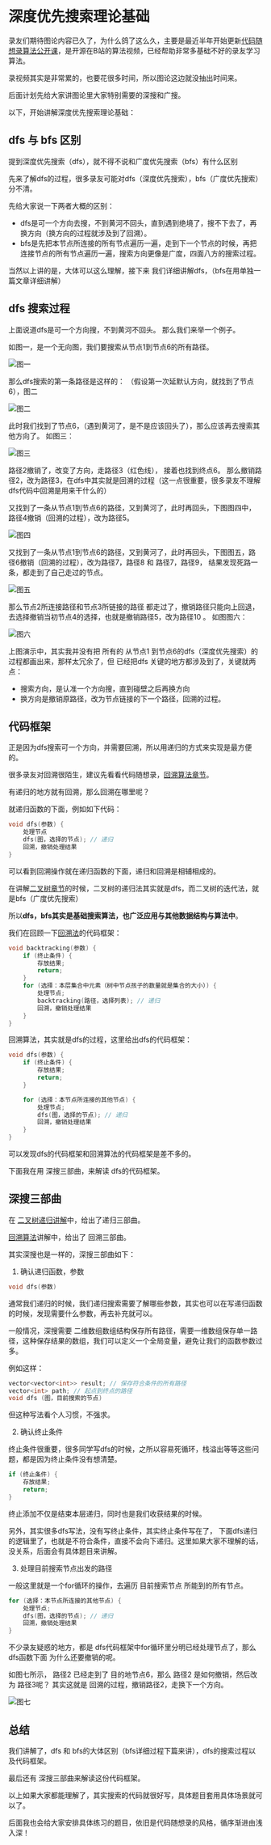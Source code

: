 
# 深度优先搜索理论基础 

录友们期待图论内容已久了，为什么鸽了这么久，主要是最近半年开始更新[代码随想录算法公开课](https://www.bilibili.com/video/BV1fA4y1o715/)，是开源在B站的算法视频，已经帮助非常多基础不好的录友学习算法。 

录视频其实是非常累的，也要花很多时间，所以图论这边就没抽出时间来。 

后面计划先给大家讲图论里大家特别需要的深搜和广搜。 

以下，开始讲解深度优先搜索理论基础：

## dfs 与 bfs 区别 

提到深度优先搜索（dfs），就不得不说和广度优先搜索（bfs）有什么区别

先来了解dfs的过程，很多录友可能对dfs（深度优先搜索），bfs（广度优先搜索）分不清。

先给大家说一下两者大概的区别：

* dfs是可一个方向去搜，不到黄河不回头，直到遇到绝境了，搜不下去了，再换方向（换方向的过程就涉及到了回溯）。 
* bfs是先把本节点所连接的所有节点遍历一遍，走到下一个节点的时候，再把连接节点的所有节点遍历一遍，搜索方向更像是广度，四面八方的搜索过程。 

当然以上讲的是，大体可以这么理解，接下来 我们详细讲解dfs，（bfs在用单独一篇文章详细讲解） 

## dfs 搜索过程

上面说道dfs是可一个方向搜，不到黄河不回头。 那么我们来举一个例子。 

如图一，是一个无向图，我们要搜索从节点1到节点6的所有路径。 

![图一](https://code-thinking-1253855093.file.myqcloud.com/pics/20220707093643.png) 

那么dfs搜索的第一条路径是这样的： （假设第一次延默认方向，就找到了节点6），图二

![图二](https://code-thinking-1253855093.file.myqcloud.com/pics/20220707093807.png) 

此时我们找到了节点6，（遇到黄河了，是不是应该回头了），那么应该再去搜索其他方向了。 如图三： 

![图三](https://code-thinking-1253855093.file.myqcloud.com/pics/20220707094011.png) 

路径2撤销了，改变了方向，走路径3（红色线）， 接着也找到终点6。 那么撤销路径2，改为路径3，在dfs中其实就是回溯的过程（这一点很重要，很多录友不理解dfs代码中回溯是用来干什么的）

又找到了一条从节点1到节点6的路径，又到黄河了，此时再回头，下图图四中，路径4撤销（回溯的过程），改为路径5。

![图四](https://code-thinking-1253855093.file.myqcloud.com/pics/20220707094322.png)

又找到了一条从节点1到节点6的路径，又到黄河了，此时再回头，下图图五，路径6撤销（回溯的过程），改为路径7，路径8  和 路径7，路径9， 结果发现死路一条，都走到了自己走过的节点。

![图五](https://code-thinking-1253855093.file.myqcloud.com/pics/20220707094813.png)

那么节点2所连接路径和节点3所链接的路径 都走过了，撤销路径只能向上回退，去选择撤销当初节点4的选择，也就是撤销路径5，改为路径10 。 如图图六： 

![图六](https://code-thinking-1253855093.file.myqcloud.com/pics/20220707095232.png) 


上图演示中，其实我并没有把 所有的 从节点1 到节点6的dfs（深度优先搜索）的过程都画出来，那样太冗余了，但 已经把dfs 关键的地方都涉及到了，关键就两点： 

* 搜索方向，是认准一个方向搜，直到碰壁之后再换方向 
* 换方向是撤销原路径，改为节点链接的下一个路径，回溯的过程。  

## 代码框架 

正是因为dfs搜索可一个方向，并需要回溯，所以用递归的方式来实现是最方便的。 

很多录友对回溯很陌生，建议先看看代码随想录，[回溯算法章节](../回溯算法理论基础.md)。 

有递归的地方就有回溯，那么回溯在哪里呢？ 

就递归函数的下面，例如如下代码： 

```cpp
void dfs(参数) {
    处理节点
    dfs(图，选择的节点); // 递归
    回溯，撤销处理结果
}
```

可以看到回溯操作就在递归函数的下面，递归和回溯是相辅相成的。 

在讲解[二叉树章节](../二叉树理论基础.md)的时候，二叉树的递归法其实就是dfs，而二叉树的迭代法，就是bfs（广度优先搜索）

所以**dfs，bfs其实是基础搜索算法，也广泛应用与其他数据结构与算法中**。  

我们在回顾一下[回溯法](../回溯算法理论基础.md)的代码框架：

```cpp
void backtracking(参数) {
    if (终止条件) {
        存放结果;
        return;
    }
    for (选择：本层集合中元素（树中节点孩子的数量就是集合的大小）) {
        处理节点;
        backtracking(路径，选择列表); // 递归
        回溯，撤销处理结果
    }
}

```

回溯算法，其实就是dfs的过程，这里给出dfs的代码框架： 

```cpp
void dfs(参数) {
    if (终止条件) {
        存放结果;
        return;
    }

    for (选择：本节点所连接的其他节点) {
        处理节点;
        dfs(图，选择的节点); // 递归
        回溯，撤销处理结果
    }
}

```

可以发现dfs的代码框架和回溯算法的代码框架是差不多的。

下面我在用 深搜三部曲，来解读 dfs的代码框架。

## 深搜三部曲 

在 [二叉树递归讲解](../二叉树的递归遍历.md)中，给出了递归三部曲。 

[回溯算法](../回溯算法理论基础.md)讲解中，给出了 回溯三部曲。

其实深搜也是一样的，深搜三部曲如下： 

1. 确认递归函数，参数 

```cpp
void dfs(参数)
```

通常我们递归的时候，我们递归搜索需要了解哪些参数，其实也可以在写递归函数的时候，发现需要什么参数，再去补充就可以。 

一般情况，深搜需要 二维数组数组结构保存所有路径，需要一维数组保存单一路径，这种保存结果的数组，我们可以定义一个全局变量，避免让我们的函数参数过多。 

例如这样： 

```cpp
vector<vector<int>> result; // 保存符合条件的所有路径
vector<int> path; // 起点到终点的路径
void dfs (图，目前搜索的节点)  
```

但这种写法看个人习惯，不强求。 

2. 确认终止条件 

终止条件很重要，很多同学写dfs的时候，之所以容易死循环，栈溢出等等这些问题，都是因为终止条件没有想清楚。 

```cpp
if (终止条件) {
    存放结果;
    return;
}
```

终止添加不仅是结束本层递归，同时也是我们收获结果的时候。 

另外，其实很多dfs写法，没有写终止条件，其实终止条件写在了， 下面dfs递归的逻辑里了，也就是不符合条件，直接不会向下递归。这里如果大家不理解的话，没关系，后面会有具体题目来讲解。

3. 处理目前搜索节点出发的路径 

一般这里就是一个for循环的操作，去遍历 目前搜索节点 所能到的所有节点。 

```cpp
for (选择：本节点所连接的其他节点) {
    处理节点;
    dfs(图，选择的节点); // 递归
    回溯，撤销处理结果
}
```

不少录友疑惑的地方，都是 dfs代码框架中for循环里分明已经处理节点了，那么 dfs函数下面 为什么还要撤销的呢。 

如图七所示， 路径2 已经走到了 目的地节点6，那么 路径2 是如何撤销，然后改为 路径3呢？ 其实这就是 回溯的过程，撤销路径2，走换下一个方向。 

![图七](https://code-thinking-1253855093.file.myqcloud.com/pics/20220708093544.png)


## 总结 

我们讲解了，dfs 和 bfs的大体区别（bfs详细过程下篇来讲），dfs的搜索过程以及代码框架。

最后还有 深搜三部曲来解读这份代码框架。 

以上如果大家都能理解了，其实搜索的代码就很好写，具体题目套用具体场景就可以了。

后面我也会给大家安排具体练习的题目，依旧是代码随想录的风格，循序渐进由浅入深！


